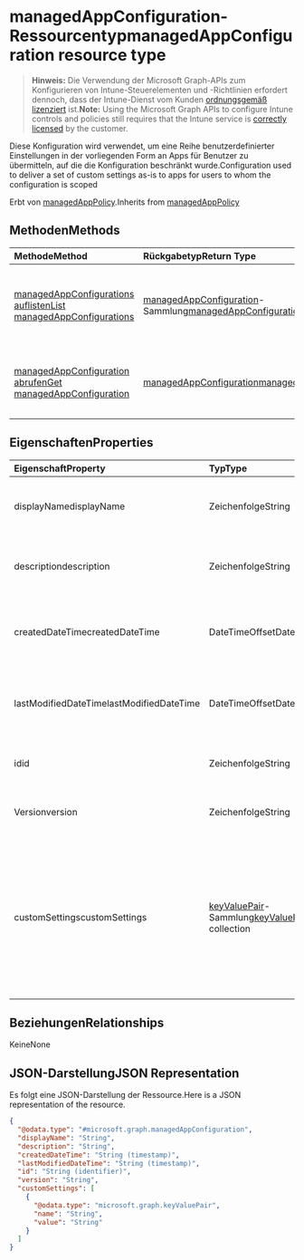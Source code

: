 # <a name="managedappconfiguration-resource-type"></a><span data-ttu-id="d59d1-101">managedAppConfiguration-Ressourcentyp</span><span class="sxs-lookup"><span data-stu-id="d59d1-101">managedAppConfiguration resource type</span></span>

> <span data-ttu-id="d59d1-102">**Hinweis:** Die Verwendung der Microsoft Graph-APIs zum Konfigurieren von Intune-Steuerelementen und -Richtlinien erfordert dennoch, dass der Intune-Dienst vom Kunden [ordnungsgemäß lizenziert](https://go.microsoft.com/fwlink/?linkid=839381) ist.</span><span class="sxs-lookup"><span data-stu-id="d59d1-102">**Note:** Using the Microsoft Graph APIs to configure Intune controls and policies still requires that the Intune service is [correctly licensed](https://go.microsoft.com/fwlink/?linkid=839381) by the customer.</span></span>

<span data-ttu-id="d59d1-103">Diese Konfiguration wird verwendet, um eine Reihe benutzerdefinierter Einstellungen in der vorliegenden Form an Apps für Benutzer zu übermitteln, auf die die Konfiguration beschränkt wurde.</span><span class="sxs-lookup"><span data-stu-id="d59d1-103">Configuration used to deliver a set of custom settings as-is to apps for users to whom the configuration is scoped</span></span>

<span data-ttu-id="d59d1-104">Erbt von [managedAppPolicy](../resources/intune_mam_managedapppolicy.md).</span><span class="sxs-lookup"><span data-stu-id="d59d1-104">Inherits from [managedAppPolicy](../resources/intune_mam_managedapppolicy.md)</span></span>

## <a name="methods"></a><span data-ttu-id="d59d1-105">Methoden</span><span class="sxs-lookup"><span data-stu-id="d59d1-105">Methods</span></span>
|<span data-ttu-id="d59d1-106">Methode</span><span class="sxs-lookup"><span data-stu-id="d59d1-106">Method</span></span>|<span data-ttu-id="d59d1-107">Rückgabetyp</span><span class="sxs-lookup"><span data-stu-id="d59d1-107">Return Type</span></span>|<span data-ttu-id="d59d1-108">Beschreibung</span><span class="sxs-lookup"><span data-stu-id="d59d1-108">Description</span></span>|
|:---|:---|:---|
|[<span data-ttu-id="d59d1-109">managedAppConfigurations auflisten</span><span class="sxs-lookup"><span data-stu-id="d59d1-109">List managedAppConfigurations</span></span>](../api/intune_mam_managedappconfiguration_list.md)|<span data-ttu-id="d59d1-110">[managedAppConfiguration](../resources/intune_mam_managedappconfiguration.md)-Sammlung</span><span class="sxs-lookup"><span data-stu-id="d59d1-110">[managedAppConfiguration](../resources/intune_mam_managedappconfiguration.md) collection</span></span>|<span data-ttu-id="d59d1-111">Auflisten von Eigenschaften und Beziehungen der [managedAppConfiguration](../resources/intune_mam_managedappconfiguration.md)-Objekte.</span><span class="sxs-lookup"><span data-stu-id="d59d1-111">List properties and relationships of the [managedAppConfiguration](../resources/intune_mam_managedappconfiguration.md) objects.</span></span>|
|[<span data-ttu-id="d59d1-112">managedAppConfiguration abrufen</span><span class="sxs-lookup"><span data-stu-id="d59d1-112">Get managedAppConfiguration</span></span>](../api/intune_mam_managedappconfiguration_get.md)|[<span data-ttu-id="d59d1-113">managedAppConfiguration</span><span class="sxs-lookup"><span data-stu-id="d59d1-113">managedAppConfiguration</span></span>](../resources/intune_mam_managedappconfiguration.md)|<span data-ttu-id="d59d1-114">Lesen von Eigenschaften und Beziehungen des [managedAppConfiguration](../resources/intune_mam_managedappconfiguration.md)-Objekts.</span><span class="sxs-lookup"><span data-stu-id="d59d1-114">Read properties and relationships of [plannerTaskDetails](../resources/intune_mam_managedappconfiguration.md) object.</span></span>|

## <a name="properties"></a><span data-ttu-id="d59d1-115">Eigenschaften</span><span class="sxs-lookup"><span data-stu-id="d59d1-115">Properties</span></span>
|<span data-ttu-id="d59d1-116">Eigenschaft</span><span class="sxs-lookup"><span data-stu-id="d59d1-116">Property</span></span>|<span data-ttu-id="d59d1-117">Typ</span><span class="sxs-lookup"><span data-stu-id="d59d1-117">Type</span></span>|<span data-ttu-id="d59d1-118">Beschreibung</span><span class="sxs-lookup"><span data-stu-id="d59d1-118">Description</span></span>|
|:---|:---|:---|
|<span data-ttu-id="d59d1-119">displayName</span><span class="sxs-lookup"><span data-stu-id="d59d1-119">displayName</span></span>|<span data-ttu-id="d59d1-120">Zeichenfolge</span><span class="sxs-lookup"><span data-stu-id="d59d1-120">String</span></span>|<span data-ttu-id="d59d1-121">Anzeigename der Richtlinie</span><span class="sxs-lookup"><span data-stu-id="d59d1-121">Policy display name.</span></span> <span data-ttu-id="d59d1-122">Geerbt von [managedAppPolicy](../resources/intune_mam_managedapppolicy.md).</span><span class="sxs-lookup"><span data-stu-id="d59d1-122">Inherited from [managedAppPolicy](../resources/intune_mam_managedapppolicy.md)</span></span>|
|<span data-ttu-id="d59d1-123">description</span><span class="sxs-lookup"><span data-stu-id="d59d1-123">description</span></span>|<span data-ttu-id="d59d1-124">Zeichenfolge</span><span class="sxs-lookup"><span data-stu-id="d59d1-124">String</span></span>|<span data-ttu-id="d59d1-125">Beschreibung der Richtlinie</span><span class="sxs-lookup"><span data-stu-id="d59d1-125">The policy's description.</span></span> <span data-ttu-id="d59d1-126">Geerbt von [managedAppPolicy](../resources/intune_mam_managedapppolicy.md).</span><span class="sxs-lookup"><span data-stu-id="d59d1-126">Inherited from [managedAppPolicy](../resources/intune_mam_managedapppolicy.md)</span></span>|
|<span data-ttu-id="d59d1-127">createdDateTime</span><span class="sxs-lookup"><span data-stu-id="d59d1-127">createdDateTime</span></span>|<span data-ttu-id="d59d1-128">DateTimeOffset</span><span class="sxs-lookup"><span data-stu-id="d59d1-128">DateTimeOffset</span></span>|<span data-ttu-id="d59d1-129">Datum und Uhrzeit der Erstellung der Richtlinie</span><span class="sxs-lookup"><span data-stu-id="d59d1-129">The date and time the group was created.</span></span> <span data-ttu-id="d59d1-130">Geerbt von [managedAppPolicy](../resources/intune_mam_managedapppolicy.md).</span><span class="sxs-lookup"><span data-stu-id="d59d1-130">Inherited from [managedAppPolicy](../resources/intune_mam_managedapppolicy.md)</span></span>|
|<span data-ttu-id="d59d1-131">lastModifiedDateTime</span><span class="sxs-lookup"><span data-stu-id="d59d1-131">lastModifiedDateTime</span></span>|<span data-ttu-id="d59d1-132">DateTimeOffset</span><span class="sxs-lookup"><span data-stu-id="d59d1-132">DateTimeOffset</span></span>|<span data-ttu-id="d59d1-133">Datum und Uhrzeit der letzten Änderung der Richtlinie</span><span class="sxs-lookup"><span data-stu-id="d59d1-133">Last time the policy was modified.</span></span> <span data-ttu-id="d59d1-134">Geerbt von [managedAppPolicy](../resources/intune_mam_managedapppolicy.md).</span><span class="sxs-lookup"><span data-stu-id="d59d1-134">Inherited from [managedAppPolicy](../resources/intune_mam_managedapppolicy.md)</span></span>|
|<span data-ttu-id="d59d1-135">id</span><span class="sxs-lookup"><span data-stu-id="d59d1-135">id</span></span>|<span data-ttu-id="d59d1-136">Zeichenfolge</span><span class="sxs-lookup"><span data-stu-id="d59d1-136">String</span></span>|<span data-ttu-id="d59d1-137">Schlüssel der Entität</span><span class="sxs-lookup"><span data-stu-id="d59d1-137">Key of the setting.</span></span> <span data-ttu-id="d59d1-138">Geerbt von [managedAppPolicy](../resources/intune_mam_managedapppolicy.md).</span><span class="sxs-lookup"><span data-stu-id="d59d1-138">Inherited from [managedAppPolicy](../resources/intune_mam_managedapppolicy.md)</span></span>|
|<span data-ttu-id="d59d1-139">Version</span><span class="sxs-lookup"><span data-stu-id="d59d1-139">version</span></span>|<span data-ttu-id="d59d1-140">Zeichenfolge</span><span class="sxs-lookup"><span data-stu-id="d59d1-140">String</span></span>|<span data-ttu-id="d59d1-141">Version der Entität</span><span class="sxs-lookup"><span data-stu-id="d59d1-141">Version of the entity.</span></span> <span data-ttu-id="d59d1-142">Geerbt von [managedAppPolicy](../resources/intune_mam_managedapppolicy.md).</span><span class="sxs-lookup"><span data-stu-id="d59d1-142">Inherited from [managedAppPolicy](../resources/intune_mam_managedapppolicy.md)</span></span>|
|<span data-ttu-id="d59d1-143">customSettings</span><span class="sxs-lookup"><span data-stu-id="d59d1-143">customSettings</span></span>|<span data-ttu-id="d59d1-144">[keyValuePair](../resources/intune_mam_keyvaluepair.md)-Sammlung</span><span class="sxs-lookup"><span data-stu-id="d59d1-144">[keyValuePair](../resources/intune_mam_keyvaluepair.md) collection</span></span>|<span data-ttu-id="d59d1-145">Eine Gruppe von Paaren aus Schlüsselzeichenfolge und Wertzeichenfolge, die an Apps für Benutzer im Bereich der Konfiguration gesendet werden sollen, und zwar ohne Veränderungen durch den Dienst.</span><span class="sxs-lookup"><span data-stu-id="d59d1-145">A set of string key and string value pairs to be sent to apps for users to whom the configuration is scoped, unalterned by this service</span></span>|

## <a name="relationships"></a><span data-ttu-id="d59d1-146">Beziehungen</span><span class="sxs-lookup"><span data-stu-id="d59d1-146">Relationships</span></span>
<span data-ttu-id="d59d1-147">Keine</span><span class="sxs-lookup"><span data-stu-id="d59d1-147">None</span></span>
## <a name="json-representation"></a><span data-ttu-id="d59d1-148">JSON-Darstellung</span><span class="sxs-lookup"><span data-stu-id="d59d1-148">JSON Representation</span></span>
<span data-ttu-id="d59d1-149">Es folgt eine JSON-Darstellung der Ressource.</span><span class="sxs-lookup"><span data-stu-id="d59d1-149">Here is a JSON representation of the resource.</span></span>
<!-- {
  "blockType": "resource",
  "keyProperty": "id",
  "@odata.type": "microsoft.graph.managedAppConfiguration"
}
-->
``` json
{
  "@odata.type": "#microsoft.graph.managedAppConfiguration",
  "displayName": "String",
  "description": "String",
  "createdDateTime": "String (timestamp)",
  "lastModifiedDateTime": "String (timestamp)",
  "id": "String (identifier)",
  "version": "String",
  "customSettings": [
    {
      "@odata.type": "microsoft.graph.keyValuePair",
      "name": "String",
      "value": "String"
    }
  ]
}
```



